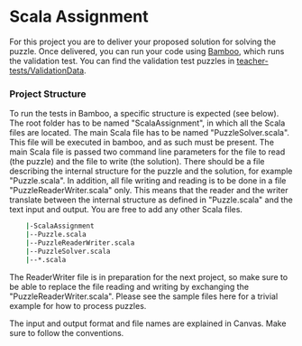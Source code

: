 # Scala Assignment

For this project you are to deliver your proposed solution for solving the puzzle. 
Once delivered, you can run your code using [Bamboo](https://tools.uia.no/bamboo/browse/IKT212G23H-SCALA/branches), which runs the validation test.
You can find the validation test puzzles in [teacher-tests/ValidationData](https://tools.uia.no/bitbucket/projects/IKT212G23H/repos/teacher-tests/browse/ValidationData).

### Project Structure

To run the tests in Bamboo, a specific structure is expected (see below). The root folder has to be named "ScalaAssignment", in which all the Scala files are located. 
The main Scala file has to be named "PuzzleSolver.scala". This file will be executed in bamboo, and as such must be present.
The main Scala file is passed two command line parameters for the file to read (the puzzle) and the file to write (the solution).
There should be a file describing the internal structure for the puzzle and the solution, for example "Puzzle.scala".
In addition, all file writing and reading is to be done in a file "PuzzleReaderWriter.scala" only.
This means that the reader and the writer translate between the internal structure as defined in "Puzzle.scala" and the text input and output.
You are free to add any other Scala files.

```sh
    |-ScalaAssignment
    |--Puzzle.scala
    |--PuzzleReaderWriter.scala
    |--PuzzleSolver.scala
    |--*.scala
```

The ReaderWriter file is in preparation for the next project, so make sure to be able to replace the file reading and writing by exchanging the "PuzzleReaderWriter.scala".
Please see the sample files here for a trivial example for how to process puzzles.

The input and output format and file names are explained in Canvas. Make sure to follow the conventions.
